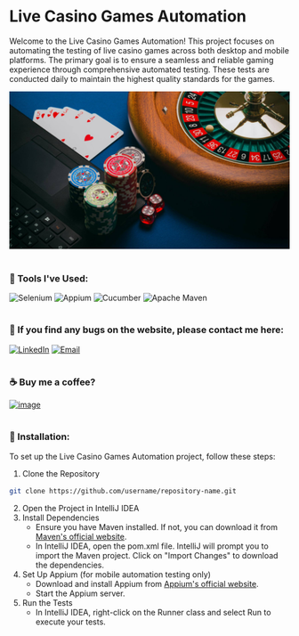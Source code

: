 # Live Casino Games Automation
Welcome to the Live Casino Games Automation! This project focuses on automating the testing of live casino games across both desktop and mobile platforms. The primary goal is to ensure a seamless and reliable gaming experience through comprehensive automated testing. These tests are conducted daily to maintain the highest quality standards for the games.

<img src="https://github.com/melchie04/live-casino-games/blob/main/assets/image.jpg?raw=true" alt="Live Casino Games Automation" width="600"/>

#
### 🧰 Tools I've Used:
![Selenium](https://img.shields.io/badge/Selenium-43B02A?style=for-the-badge&logo=Selenium&logoColor=white)
![Appium](https://img.shields.io/badge/Appium-EE376D?style=for-the-badge&logo=Appium&logoColor=white)
![Cucumber](https://img.shields.io/badge/Cucumber-43B02A?style=for-the-badge&logo=cucumber&logoColor=white)
![Apache Maven](https://img.shields.io/badge/apache_maven-C71A36?style=for-the-badge&logo=apachemaven&logoColor=white)

#
### 📧 If you find any bugs on the website, please contact me here:
[![LinkedIn](https://img.shields.io/badge/LinkedIn-Melchor%20Callos-blue?style=flat-square&logo=linkedin)](https://linkedin.com/in/melchorcallos)
[![Email](https://img.shields.io/badge/Email-melchorcallos04%40gmail.com-blue?style=flat-square&logo=gmail)](mailto:melchorcallos04@gmail.com)

#
### ☕ Buy me a coffee?
[![image](https://img.shields.io/badge/paypal-melchorcallos04@gmail.com-blue?style=flat-square&logo=paypal)](https://www.paypal.com/paypalme/melchorcallos04)

#
### 📁 Installation:
To set up the Live Casino Games Automation project, follow these steps:
1. Clone the Repository
```bash
git clone https://github.com/username/repository-name.git
```
2. Open the Project in IntelliJ IDEA
3. Install Dependencies
   * Ensure you have Maven installed. If not, you can download it from [Maven's official website](https://maven.apache.org/install.html).
   * In IntelliJ IDEA, open the pom.xml file. IntelliJ will prompt you to import the Maven project. Click on "Import Changes" to download the dependencies.
5. Set Up Appium (for mobile automation testing only)
   * Download and install Appium from [Appium's official website](https://appium.io/docs/en/latest/).
   * Start the Appium server.
6. Run the Tests
   * In IntelliJ IDEA, right-click on the Runner class and select Run to execute your tests.

